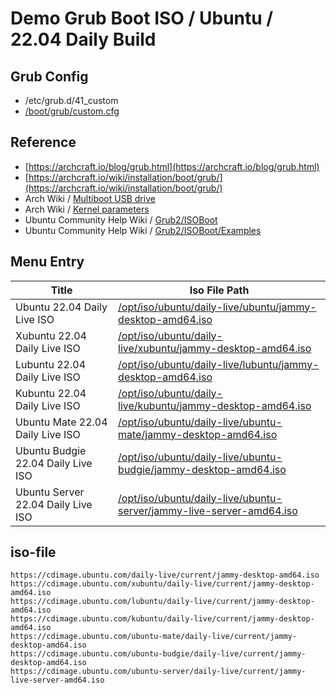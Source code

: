 

# Demo Grub Boot ISO / Ubuntu / 22.04 Daily Build


## Grub Config

* /etc/grub.d/41_custom
* [/boot/grub/custom.cfg](custom.cfg)


## Reference

* [https://archcraft.io/blog/grub.html](https://archcraft.io/blog/grub.html)
* [https://archcraft.io/wiki/installation/boot/grub/](https://archcraft.io/wiki/installation/boot/grub/)
* Arch Wiki / [Multiboot USB drive](https://wiki.archlinux.org/title/Multiboot_USB_drive#Configuring_GRUB)
* Arch Wiki / [Kernel parameters](https://wiki.archlinux.org/title/Kernel_parameters#GRUB)
* Ubuntu Community Help Wiki / [Grub2/ISOBoot](https://help.ubuntu.com/community/Grub2/ISOBoot)
* Ubuntu Community Help Wiki / [Grub2/ISOBoot/Examples](https://help.ubuntu.com/community/Grub2/ISOBoot/Examples)


## Menu Entry

| Title | Iso File Path |
| --- | --- |
| Ubuntu 22.04 Daily Live ISO | [/opt/iso/ubuntu/daily-live/ubuntu/jammy-desktop-amd64.iso](https://cdimage.ubuntu.com/daily-live/current/jammy-desktop-amd64.iso) |
| Xubuntu 22.04 Daily Live ISO | [/opt/iso/ubuntu/daily-live/xubuntu/jammy-desktop-amd64.iso](https://cdimage.ubuntu.com/xubuntu/daily-live/current/jammy-desktop-amd64.iso) |
| Lubuntu 22.04 Daily Live ISO | [/opt/iso/ubuntu/daily-live/lubuntu/jammy-desktop-amd64.iso](https://cdimage.ubuntu.com/lubuntu/daily-live/current/jammy-desktop-amd64.iso) |
| Kubuntu 22.04 Daily Live ISO | [/opt/iso/ubuntu/daily-live/kubuntu/jammy-desktop-amd64.iso](https://cdimage.ubuntu.com/kubuntu/daily-live/current/jammy-desktop-amd64.iso) |
| Ubuntu Mate 22.04 Daily Live ISO | [/opt/iso/ubuntu/daily-live/ubuntu-mate/jammy-desktop-amd64.iso](https://cdimage.ubuntu.com/ubuntu-mate/daily-live/current/jammy-desktop-amd64.iso) |
| Ubuntu Budgie 22.04 Daily Live ISO | [/opt/iso/ubuntu/daily-live/ubuntu-budgie/jammy-desktop-amd64.iso](https://cdimage.ubuntu.com/ubuntu-budgie/daily-live/current/jammy-desktop-amd64.iso) |
| Ubuntu Server 22.04 Daily Live ISO | [/opt/iso/ubuntu/daily-live/ubuntu-server/jammy-live-server-amd64.iso](https://cdimage.ubuntu.com/ubuntu-server/daily-live/current/jammy-live-server-amd64.iso) |


## iso-file

```
https://cdimage.ubuntu.com/daily-live/current/jammy-desktop-amd64.iso
https://cdimage.ubuntu.com/xubuntu/daily-live/current/jammy-desktop-amd64.iso
https://cdimage.ubuntu.com/lubuntu/daily-live/current/jammy-desktop-amd64.iso
https://cdimage.ubuntu.com/kubuntu/daily-live/current/jammy-desktop-amd64.iso
https://cdimage.ubuntu.com/ubuntu-mate/daily-live/current/jammy-desktop-amd64.iso
https://cdimage.ubuntu.com/ubuntu-budgie/daily-live/current/jammy-desktop-amd64.iso
https://cdimage.ubuntu.com/ubuntu-server/daily-live/current/jammy-live-server-amd64.iso
```
